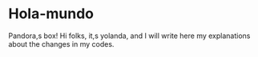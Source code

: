 # Hola-mundo
Pandora,s box!
Hi folks, it,s yolanda, and I will write here my explanations about the changes in my codes.
